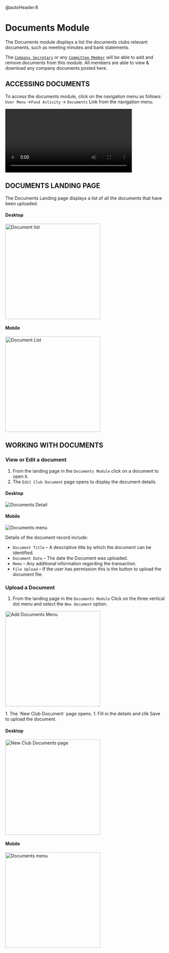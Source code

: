 @autoHeader:6
# Documents Module

The Documents module displays a list the documents clubs relevant documents, such as meeting minutes and bank statements. 

The [`Company Secretary`](10_admin_member-accounts?id=_1033-secretary-group) or any [`Committee Member`](10_admin_member-accounts?id=_1032-committee-group) will be able to add and remove documents from this module. All members are able to view & download any company documents posted here.

## ACCESSING DOCUMENTS

To access the documents module, click on the navigation menu as follows: `User Menu` ->`Fund Activity` -> `Documents` Link from the navigation menu.

<video src="static/video/Access_Documents.mp4" 
    width="400px" controls autoplay loop>
  <img src="static/images/5.0.1_Documents_Menu.png"/>
</video>


## DOCUMENTS LANDING PAGE
The Documents Landing page displays a list of all the documents that have been uploaded.
<!-- tabs:start -->
#### **Desktop**
<p>
    <img src="static/images/5.0.2_Documents.png"  width="300px" alt="Document list">
</p>

 #### **Mobile**
 <p>
    <img src="static/images/5.0.2_Documents_Mobile.png"  width="300px" alt="Document List">
</p>
<!-- tabs:end -->

## WORKING WITH DOCUMENTS

### View or Edit a document
1. From the landing page in the `Documents Module` click on a document to open it.
1. The `Edit Club Document` page opens to display the document details.

<!-- tabs:start -->
#### **Desktop**
<p>
    <img src="static/images/5.0.3_Document_Detail.png" alt="Documents Detail">
</p>

#### **Mobile**
<p>
    <img src="static/images/5.0.3_Document_Detail_Mobile.png" alt="Documents menu">
</p>
<!-- tabs:end -->

Details of the document record include:

- `Document Title` – A descriptive title by which the document can be identified.
- `Document Date` – The date the Document was uploaded.
- `Memo` – Any additional information regarding the transaction.
- `File Upload` – If the user has permission this is the button to upload the document file.


### Upload a Document
1. From the landing page in the `Documents Module` Click on the three vertical dot menu and select the `New document` option.
<p>
    <img src="static/images/5.0.4_Add_Document_Menu.png"  width="300px" alt="Add Documents Menu">
</p>
1. The `New Club Document` page opens.
1. Fill in the details and clik Save to upload the document.

<!-- tabs:start -->
#### **Desktop**
<p>
    <img src="static/images/5.0.4_Document_Upload.png"  width="300px" alt="New Club Documents page">
</p>

#### **Mobile**
<p>
    <img src="static/images/5.0.4_Document_Upload_Mobile.png"  width="300px" alt="Documents menu">
</p>
<!-- tabs:end -->



